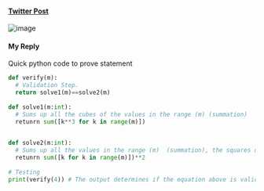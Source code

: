 #### [Twitter Post](https://twitter.com/pickover/status/1543376324110213121)
![image](https://pbs.twimg.com/media/FEwkB1iWYAg0E6b?format=jpg&name=small)

#### My Reply

Quick python code to prove statement

```py
def verify(m):
  # Validation Step.
  return solve1(m)==solve2(m)
       
def solve1(m:int):
  # Sums up all the cubes of the values in the range (m) (summation) 
  retunrn sum([k**3 for k in range(m)]) 
        

def solve2(m:int):
  # Sums up all the values in the range (m)  (summation), the squares up the results 
  retunrn sum([k for k in range(m)])**2 
     
# Testing 
print(verify(4)) # The output determines if the equation above is valid
```
